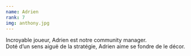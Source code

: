 ```yaml
---
name: Adrien
rank: 7
img: anthony.jpg
---
```


Incroyable joueur, Adrien est notre community manager.  
Doté d’un sens aiguë de la stratégie, Adrien aime se fondre de le décor.
